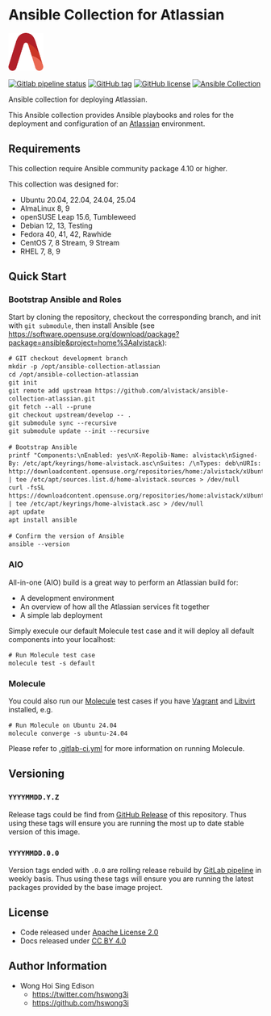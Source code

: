 # Ansible Collection for Atlassian

<a href="https://alvistack.com" title="AlviStack" target="_blank"><img src="/alvistack.svg" height="75" alt="AlviStack"></a>

[![Gitlab pipeline status](https://img.shields.io/gitlab/pipeline/alvistack/ansible-collection-atlassian/master)](https://gitlab.com/alvistack/ansible-collection-atlassian/-/pipelines)
[![GitHub tag](https://img.shields.io/github/tag/alvistack/ansible-collection-atlassian.svg)](https://github.com/alvistack/ansible-collection-atlassian/tags)
[![GitHub license](https://img.shields.io/github/license/alvistack/ansible-collection-atlassian.svg)](https://github.com/alvistack/ansible-collection-atlassian/blob/master/LICENSE)
[![Ansible Collection](https://img.shields.io/badge/galaxy-alvistack.atlassian-blue.svg)](https://galaxy.ansible.com/alvistack/atlassian)

Ansible collection for deploying Atlassian.

This Ansible collection provides Ansible playbooks and roles for the
deployment and configuration of an [Atlassian](https://www.atlassian.com/)
environment.

## Requirements

This collection require Ansible community package 4.10 or higher.

This collection was designed for:

- Ubuntu 20.04, 22.04, 24.04, 25.04
- AlmaLinux 8, 9
- openSUSE Leap 15.6, Tumbleweed
- Debian 12, 13, Testing
- Fedora 40, 41, 42, Rawhide
- CentOS 7, 8 Stream, 9 Stream
- RHEL 7, 8, 9

## Quick Start

### Bootstrap Ansible and Roles

Start by cloning the repository, checkout the corresponding branch, and
init with `git submodule`, then install Ansible (see
<https://software.opensuse.org/download/package?package=ansible&project=home%3Aalvistack>):

    # GIT checkout development branch
    mkdir -p /opt/ansible-collection-atlassian
    cd /opt/ansible-collection-atlassian
    git init
    git remote add upstream https://github.com/alvistack/ansible-collection-atlassian.git
    git fetch --all --prune
    git checkout upstream/develop -- .
    git submodule sync --recursive
    git submodule update --init --recursive

    # Bootstrap Ansible
    printf "Components:\nEnabled: yes\nX-Repolib-Name: alvistack\nSigned-By: /etc/apt/keyrings/home-alvistack.asc\nSuites: /\nTypes: deb\nURIs: http://downloadcontent.opensuse.org/repositories/home:/alvistack/xUbuntu_24.04\n" | tee /etc/apt/sources.list.d/home-alvistack.sources > /dev/null
    curl -fsSL https://downloadcontent.opensuse.org/repositories/home:alvistack/xUbuntu_24.04/Release.key | tee /etc/apt/keyrings/home-alvistack.asc > /dev/null
    apt update
    apt install ansible

    # Confirm the version of Ansible
    ansible --version

### AIO

All-in-one (AIO) build is a great way to perform an Atlassian build for:

- A development environment
- An overview of how all the Atlassian services fit together
- A simple lab deployment

Simply execule our default Molecule test case and it will deploy all
default components into your localhost:

    # Run Molecule test case
    molecule test -s default

### Molecule

You could also run our
[Molecule](https://molecule.readthedocs.io/en/stable/) test cases if you
have [Vagrant](https://www.vagrantup.com/) and
[Libvirt](https://libvirt.org/) installed, e.g.

    # Run Molecule on Ubuntu 24.04
    molecule converge -s ubuntu-24.04

Please refer to [.gitlab-ci.yml](.gitlab-ci.yml) for more information on
running Molecule.

## Versioning

### `YYYYMMDD.Y.Z`

Release tags could be find from [GitHub
Release](https://github.com/alvistack/ansible-collection-atlassian/tags) of
this repository. Thus using these tags will ensure you are running the
most up to date stable version of this image.

### `YYYYMMDD.0.0`

Version tags ended with `.0.0` are rolling release rebuild by [GitLab
pipeline](https://gitlab.com/alvistack/ansible-collection-atlassian/-/pipelines)
in weekly basis. Thus using these tags will ensure you are running the
latest packages provided by the base image project.

## License

- Code released under [Apache License 2.0](LICENSE)
- Docs released under [CC BY
  4.0](http://creativecommons.org/licenses/by/4.0/)

## Author Information

- Wong Hoi Sing Edison
  - <https://twitter.com/hswong3i>
  - <https://github.com/hswong3i>
